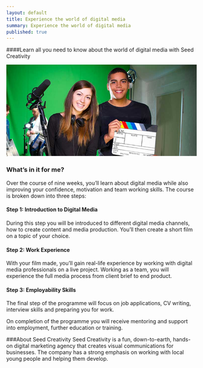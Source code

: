```yaml
---
layout: default
title: Experience the world of digital media
summary: Experience the world of digital media
published: true
---
```


####Learn all you need to know about the world of digital media with Seed Creativity

![Digital Media Students](/img/digital-media.jpg)

### What’s in it for me? 

Over the course of nine weeks, you’ll learn about digital media while also improving your confidence, motivation and team working skills. The course is broken down into three steps:

#### Step 1: Introduction to Digital Media 

During this step you will be introduced to different digital media channels, how to create content and media production.  You’ll then create a short film on a topic of your choice.

#### Step 2: Work Experience 

With your film made, you’ll gain real-life experience by working with digital media professionals on a live project.  Working as a team, you will experience the full media process from client brief to end product.

#### Step 3: Employability Skills

The final step of the programme will focus on job applications, CV writing, interview skills and preparing you for work.

On completion of the programme you will receive mentoring and support into employment, further education or training.

###About Seed Creativity
Seed Creativity is a fun, down-to-earth, hands-on digital marketing agency that creates visual communications for businesses. The company has a strong emphasis on working with local young people and helping them develop.


